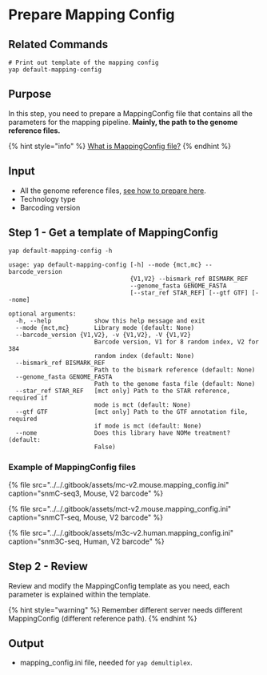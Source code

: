 # Prepare Mapping Config

## Related Commands

```text
# Print out template of the mapping config
yap default-mapping-config
```

## Purpose

In this step, you need to prepare a MappingConfig file that contains all the parameters for the mapping pipeline. **Mainly, the path to the genome reference files.**

{% hint style="info" %}
[What is MappingConfig file?](../../other/faq.md#what-is-mappingconfig-file)
{% endhint %}

## Input

* All the genome reference files, [see how to prepare here](prepare-reference-files.md).
* Technology type
* Barcoding version

## Step 1 - Get a template of MappingConfig

```text
yap default-mapping-config -h

usage: yap default-mapping-config [-h] --mode {mct,mc} --barcode_version
                                  {V1,V2} --bismark_ref BISMARK_REF
                                  --genome_fasta GENOME_FASTA
                                  [--star_ref STAR_REF] [--gtf GTF] [--nome]

optional arguments:
  -h, --help            show this help message and exit
  --mode {mct,mc}       Library mode (default: None)
  --barcode_version {V1,V2}, -v {V1,V2}, -V {V1,V2}
                        Barcode version, V1 for 8 random index, V2 for 384
                        random index (default: None)
  --bismark_ref BISMARK_REF
                        Path to the bismark reference (default: None)
  --genome_fasta GENOME_FASTA
                        Path to the genome fasta file (default: None)
  --star_ref STAR_REF   [mct only] Path to the STAR reference, required if
                        mode is mct (default: None)
  --gtf GTF             [mct only] Path to the GTF annotation file, required
                        if mode is mct (default: None)
  --nome                Does this library have NOMe treatment? (default:
                        False)
```

### Example of MappingConfig files

{% file src="../../.gitbook/assets/mc-v2.mouse.mapping\_config.ini" caption="snmC-seq3, Mouse, V2 barcode" %}

{% file src="../../.gitbook/assets/mct-v2.mouse.mapping\_config.ini" caption="snmCT-seq, Mouse, V2 barcode" %}

{% file src="../../.gitbook/assets/m3c-v2.human.mapping\_config.ini" caption="snm3C-seq, Human, V2 barcode" %}

## Step 2 - Review

Review and modify the MappingConfig template as you need, each parameter is explained within the template.

{% hint style="warning" %}
Remember different server needs different MappingConfig \(different reference path\).
{% endhint %}

## Output

* mapping\_config.ini file, needed for `yap demultiplex`.


